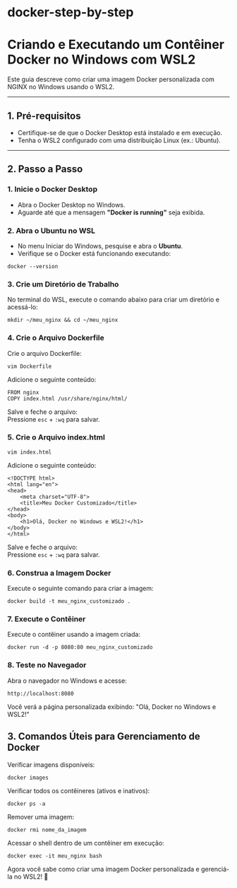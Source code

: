 # docker-step-by-step

# Criando e Executando um Contêiner Docker no Windows com WSL2

Este guia descreve como criar uma imagem Docker personalizada com NGINX no Windows usando o WSL2.

---

## **1. Pré-requisitos**
- Certifique-se de que o Docker Desktop está instalado e em execução.
- Tenha o WSL2 configurado com uma distribuição Linux (ex.: Ubuntu).

---

## **2. Passo a Passo**

### **1. Inicie o Docker Desktop**
- Abra o Docker Desktop no Windows.
- Aguarde até que a mensagem **"Docker is running"** seja exibida.

### **2. Abra o Ubuntu no WSL**
- No menu Iniciar do Windows, pesquise e abra o **Ubuntu**.
- Verifique se o Docker está funcionando executando:
```
docker --version
```
### **3. Crie um Diretório de Trabalho** 

No terminal do WSL, execute o comando abaixo para criar um diretório e acessá-lo:
```
mkdir ~/meu_nginx && cd ~/meu_nginx
```
### **4. Crie o Arquivo Dockerfile**

Crie o arquivo Dockerfile:
```
vim Dockerfile
```
Adicione o seguinte conteúdo:
```
FROM nginx
COPY index.html /usr/share/nginx/html/
```
Salve e feche o arquivo: <br>
Pressione `esc` + `:wq` para salvar.

### **5. Crie o Arquivo index.html**
```
vim index.html
```
Adicione o seguinte conteúdo:
```
<!DOCTYPE html>
<html lang="en">
<head>
    <meta charset="UTF-8">
    <title>Meu Docker Customizado</title>
</head>
<body>
    <h1>Olá, Docker no Windows e WSL2!</h1>
</body>
</html>
```
Salve e feche o arquivo: <br>
Pressione `esc` + `:wq` para salvar.

### **6. Construa a Imagem Docker**

Execute o seguinte comando para criar a imagem:
```
docker build -t meu_nginx_customizado .
```
### **7. Execute o Contêiner**

Execute o contêiner usando a imagem criada:
```
docker run -d -p 8080:80 meu_nginx_customizado
```
### **8. Teste no Navegador**

Abra o navegador no Windows e acesse:
```
http://localhost:8080
```
Você verá a página personalizada exibindo: "Olá, Docker no Windows e WSL2!"

## **3. Comandos Úteis para Gerenciamento de Docker**

Verificar imagens disponíveis:
```
docker images
```
Verificar todos os contêineres (ativos e inativos):
```
docker ps -a
```
Remover uma imagem:
```
docker rmi nome_da_imagem
```
Acessar o shell dentro de um contêiner em execução:
```
docker exec -it meu_nginx bash
```
Agora você sabe como criar uma imagem Docker personalizada e gerenciá-la no WSL2! 🚀
